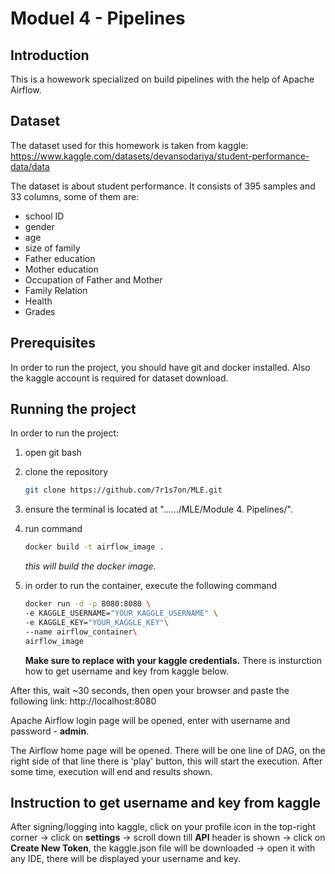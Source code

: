 # Moduel 4 - Pipelines

## Introduction

This is a howework specialized on build pipelines with the help of Apache Airflow.

## Dataset

The dataset used for this homework is taken from kaggle: https://www.kaggle.com/datasets/devansodariya/student-performance-data/data

The dataset is about student performance. It consists of 395 samples and 33 columns, some of them are: 

* school ID
* gender
* age
* size of family
* Father education
* Mother education
* Occupation of Father and Mother
* Family Relation
* Health
* Grades

## Prerequisites

In order to run the project, you should have git and docker installed. Also the kaggle account is required for dataset download.

## Running the project

In order to run the project:

1. open git bash
2. clone the repository
    ```bash
    git clone https://github.com/7r1s7on/MLE.git
    ```
3. ensure the terminal is located at "....../MLE/Module 4. Pipelines/".
4. run command
    ```bash
    docker build -t airflow_image .
    ```
    *this will build the docker image.*

5. in order to run the container, execute the following command
    ```bash
    docker run -d -p 8080:8080 \
    -e KAGGLE_USERNAME="YOUR_KAGGLE_USERNAME" \
    -e KAGGLE_KEY="YOUR_KAGGLE_KEY"\
    --name airflow_container\
    airflow_image
    ```
    **Make sure to replace with your kaggle credentials.** There is insturction how to get username and key from kaggle below.

After this, wait ~30 seconds, then open your browser and paste the following link:
http://localhost:8080

Apache Airflow login page will be opened, enter with username and password - **admin**.

The Airflow home page will be opened. There will be one line of DAG, on the right side of that line there is 'play' button, this will start the execution. After some time, execution will end and results shown.

## Instruction to get username and key from kaggle

After signing/logging into kaggle, click on your profile icon in the top-right corner -> click on **settings** -> scroll down till **API** header is shown -> click on **Create New Token**, the kaggle.json file will be downloaded -> open it with any IDE, there will be displayed your username and key.